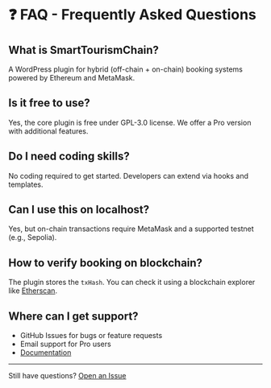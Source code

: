 # ❓ FAQ - Frequently Asked Questions

## What is SmartTourismChain?

A WordPress plugin for hybrid (off-chain + on-chain) booking systems powered by Ethereum and MetaMask.

## Is it free to use?

Yes, the core plugin is free under GPL-3.0 license. We offer a Pro version with additional features.

## Do I need coding skills?

No coding required to get started. Developers can extend via hooks and templates.

## Can I use this on localhost?

Yes, but on-chain transactions require MetaMask and a supported testnet (e.g., Sepolia).

## How to verify booking on blockchain?

The plugin stores the `txHash`. You can check it using a blockchain explorer like [Etherscan](https://sepolia.etherscan.io).

## Where can I get support?

- GitHub Issues for bugs or feature requests
- Email support for Pro users
- [Documentation](https://docs.smartourism.elpeef.com)

---

Still have questions? [Open an Issue](https://github.com/ELPEEF/swc-docs/issues)
